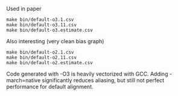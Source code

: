 Used in paper

    make bin/default-o3.1.csv
    make bin/default-o3.11.csv
    make bin/default-o3.estimate.csv

Also interesting (very clean bias graph)

    make bin/default-o2.1.csv
    make bin/default-o2.11.csv
    make bin/default-o2.estimate.csv

Code generated with -O3 is heavily vectorized with GCC. Adding -march=native significantly reduces
aliasing, but still not perfect performance for default alignment.
